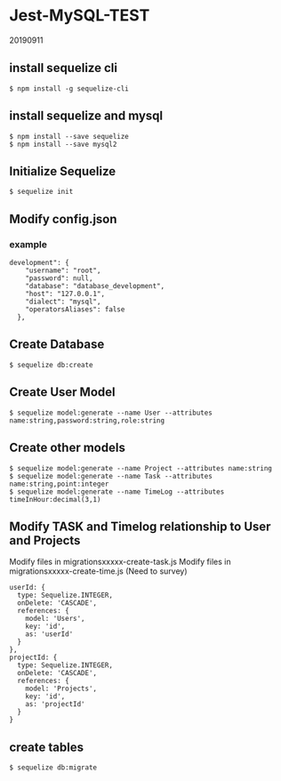 # Jest-MySQL-TEST
20190911

## install sequelize cli
```
$ npm install -g sequelize-cli
```


## install sequelize and mysql
```
$ npm install --save sequelize
$ npm install --save mysql2
```

## Initialize Sequelize

```
$ sequelize init
```

## Modify config.json
### example
```
development": {
    "username": "root",
    "password": null,
    "database": "database_development",
    "host": "127.0.0.1",
    "dialect": "mysql",
    "operatorsAliases": false
  },
```

## Create Database
```
$ sequelize db:create
```

## Create User Model
```
$ sequelize model:generate --name User --attributes name:string,password:string,role:string
```

## Create other models
```
$ sequelize model:generate --name Project --attributes name:string
$ sequelize model:generate --name Task --attributes name:string,point:integer
$ sequelize model:generate --name TimeLog --attributes timeInHour:decimal(3,1)
```

## Modify TASK and Timelog relationship to User and Projects
Modify files in migrationsxxxxx-create-task.js
Modify files in migrationsxxxxx-create-time.js
(Need to survey)
```
userId: {
  type: Sequelize.INTEGER,
  onDelete: 'CASCADE',
  references: {
    model: 'Users',
    key: 'id',
    as: 'userId'
  }
},
projectId: {
  type: Sequelize.INTEGER,
  onDelete: 'CASCADE',
  references: {
    model: 'Projects',
    key: 'id',
    as: 'projectId'
  }
}
```

## create tables
```
$ sequelize db:migrate
```